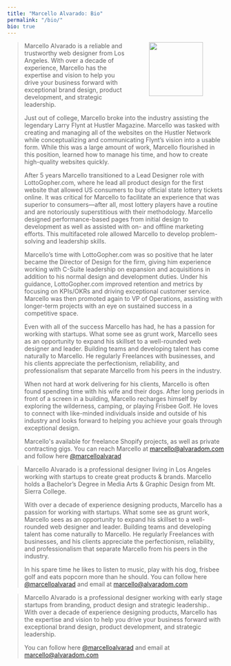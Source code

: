 ```yaml
---
title: "Marcello Alvarado: Bio"
permalink: "/bio/"
bio: true
---
```


<p><img align="right" src="{{ site.baseurl }}/assets/images/me-03.jpg" width="125" hspace="50" class="m-l m-b-md b-r"></p>

<blockquote id="long">
    <p>Marcello Alvarado is a reliable and trustworthy web designer from Los Angeles. With over a decade of experience, Marcello has the expertise and vision to help you drive your business forward with exceptional brand design, product development, and strategic leadership.</p>
	<p>Just out of college, Marcello broke into the industry assisting the legendary Larry Flynt at Hustler Magazine. Marcello was tasked with creating and managing all of the websites on the Hustler Network while conceptualizing and communicating Flynt’s vision into a usable form. While this was a large amount of work, Marcello flourished in this position, learned how to manage his time, and how to create high-quality websites quickly.</p>
	<p>After 5 years Marcello transitioned to a Lead Designer role with LottoGopher.com, where he lead all product design for the first website that allowed US consumers to buy official state lottery tickets online. It was critical for Marcello to facilitate an experience that was superior to consumers—after all, most lottery players have a routine and are notoriously superstitious with their methodology. Marcello designed performance-based pages from initial design to development as well as assisted with on- and offline marketing efforts. This multifaceted role allowed Marcello to develop problem-solving and leadership skills.</p>
	<p>Marcello’s time with LottoGopher.com was so positive that he later became the Director of Design for the firm, giving him experience working with C-Suite leadership on expansion and acquisitions in addition to his normal design and development duties. Under his guidance, LottoGopher.com improved retention and metrics by focusing on KPIs/OKRs and driving exceptional customer service. Marcello was then promoted again to VP of Operations, assisting with longer-term projects with an eye on sustained success in a competitive space.</p>
	<p>Even with all of the success Marcello has had, he has a passion for working with startups. What some see as grunt work, Marcello sees as an opportunity to expand his skillset to a well-rounded web designer and leader. Building teams and developing talent has come naturally to Marcello. He regularly Freelances with businesses, and his clients appreciate the perfectionism, reliability, and professionalism that separate Marcello from his peers in the industry.</p>
	<p>When not hard at work delivering for his clients, Marcello is often found spending time with his wife and their dogs. After long periods in front of a screen in a building, Marcello recharges himself by exploring the wilderness, camping, or playing Frisbee Golf. He loves to connect with like-minded individuals inside and outside of his industry and looks forward to helping you achieve your goals through exceptional design.</p>
	<p>Marcello's available for freelance Shopify projects, as well as private contracting gigs. You can reach Marcello at <a href="mailto:marcello@alvaradom.com?subject=Inquiry from AlvaradoM.com" target="_blank">marcello@alvaradom.com</a> and follow here <a href="https://twitter.com/marcelloalvarad" target="_blank">@marcelloalvarad</a></p>
</blockquote>

<blockquote id="med" class="none">
    <p>Marcello Alvarado is a professional designer living in Los Angeles working with startups to create great products & brands. Marcello holds a Bachelor’s Degree in Media Arts & Graphic Design from Mt. Sierra College.</p>
	<p>With over a decade of experience designing products, Marcello has a passion for working with startups. What some see as grunt work, Marcello sees as an opportunity to expand his skillset to a well-rounded web designer and leader. Building teams and developing talent has come naturally to Marcello. He regularly Freelances with businesses, and his clients appreciate the perfectionism, reliability, and professionalism that separate Marcello from his peers in the industry.</p>
	<p>In his spare time he likes to listen to music, play with his dog, frisbee golf and eats popcorn more than he should. You can follow here <a href="https://twitter.com/marcelloalvarad" target="_blank">@marcelloalvarad</a> and email at <a href="mailto:marcello@alvaradom.com?subject=Inquiry from AlvaradoM.com" target="_blank">marcello@alvaradom.com</a></p>
</blockquote>

<blockquote id="short" class="none">
    <p>Marcello Alvarado is a professional designer working with early stage startups from branding, product design and strategic leadership.. With over a decade of experience designing products, Marcello has the expertise and vision to help you drive your business forward with exceptional brand design, product development, and strategic leadership.</p>
	<p>You can follow here <a href="https://twitter.com/marcelloalvarad" target="_blank">@marcelloalvarad</a> and email at <a href="mailto:marcello@alvaradom.com?subject=Inquiry from AlvaradoM.com" target="_blank">marcello@alvaradom.com</a></p>
</blockquote>
